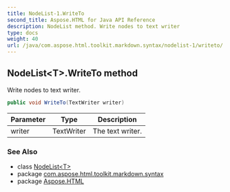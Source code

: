 ```yaml
---
title: NodeList-1.WriteTo
second_title: Aspose.HTML for Java API Reference
description: NodeList method. Write nodes to text writer
type: docs
weight: 40
url: /java/com.aspose.html.toolkit.markdown.syntax/nodelist-1/writeto/
---
```

## NodeList&lt;T&gt;.WriteTo method

Write nodes to text writer.

```java
public void WriteTo(TextWriter writer)
```

| Parameter | Type | Description |
| --- | --- | --- |
| writer | TextWriter | The text writer. |

### See Also

* class [NodeList&lt;T&gt;](../)
* package [com.aspose.html.toolkit.markdown.syntax](../../../com.aspose.html.toolkit.markdown.syntax/)
* package [Aspose.HTML](../../../)
